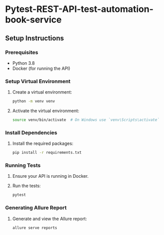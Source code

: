 # Pytest-REST-API-test-automation-book-service



## Setup Instructions

### Prerequisites

- Python 3.8
- Docker (for running the API)

### Setup Virtual Environment

1. Create a virtual environment:

    ```sh
    python -m venv venv
    ```

2. Activate the virtual environment:

    ```sh
    source venv/bin/activate  # On Windows use `venv\Scripts\activate`
    ```

### Install Dependencies

1. Install the required packages:

    ```sh
    pip install -r requirements.txt
    ```

### Running Tests

1. Ensure your API is running in Docker.

2. Run the tests:

    ```sh
    pytest
    ```

### Generating Allure Report

1. Generate and view the Allure report:

    ```sh
    allure serve reports
    ```
